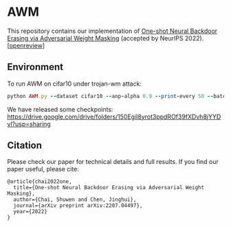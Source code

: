 # AWM
 
This repository contains our implementation of [One-shot Neural Backdoor Erasing via Adversarial Weight Masking](https://arxiv.org/abs/2207.04497) (accepted by NeurIPS 2022). \[[openreview](https://openreview.net/forum?id=Yb3dRKY170h)\]


## Environment

To run AWM on cifar10 under trojan-wm attack:
```ruby
python AWM.py --dataset cifar10 --anp-alpha 0.9 --print-every 50 --batch-size 32 --sample 10 --trigger-norm 100 --attack trojan-wm
```

We have released some checkpoints: https://drive.google.com/drive/folders/150Egil8yrot3ppdROf39fXDvh8jYYDvl?usp=sharing


## Citation
Please check our paper for technical details and full results. If you find our paper useful, please cite:

```
@article{chai2022one,
  title={One-shot Neural Backdoor Erasing via Adversarial Weight Masking},
  author={Chai, Shuwen and Chen, Jinghui},
  journal={arXiv preprint arXiv:2207.04497},
  year={2022}
}
```
